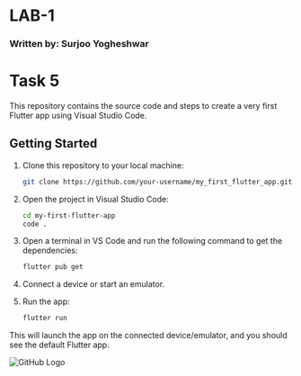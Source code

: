 
# LAB-1
### Written by: Surjoo Yogheshwar

# Task 5

This repository contains the source code and steps to create a very first Flutter app using Visual Studio Code.
## Getting Started

1. Clone this repository to your local machine:

    ```bash
    git clone https://github.com/your-username/my_first_flutter_app.git
    ```

2. Open the project in Visual Studio Code:

    ```bash
    cd my-first-flutter-app
    code .
    ```

3. Open a terminal in VS Code and run the following command to get the dependencies:

    ```bash
    flutter pub get
    ```

4. Connect a device or start an emulator.

5. Run the app:

    ```bash
    flutter run
    ```

This will launch the app on the connected device/emulator, and you should see the default Flutter app.

![GitHub Logo](images/github-logo.png)


